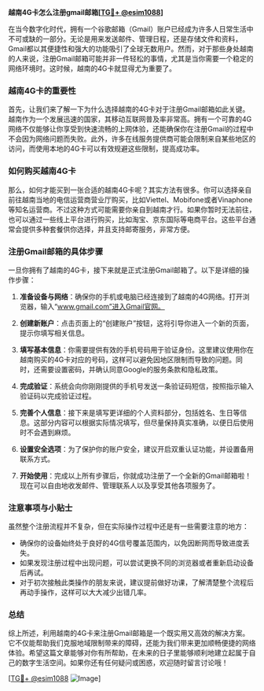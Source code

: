 **越南4G卡怎么注册gmail邮箱[[TG💪+ @esim1088](https://t.me/s/esim1088)]**

在当今数字化时代，拥有一个谷歌邮箱（Gmail）账户已经成为许多人日常生活中不可或缺的一部分。无论是用来发送邮件、管理日程，还是存储文件和资料，Gmail都以其便捷性和强大的功能吸引了全球无数用户。然而，对于那些身处越南的人来说，注册Gmail邮箱可能并非一件轻松的事情，尤其是当你需要一个稳定的网络环境时。这时候，越南的4G卡就显得尤为重要了。

### 越南4G卡的重要性

首先，让我们来了解一下为什么选择越南的4G卡对于注册Gmail邮箱如此关键。越南作为一个发展迅速的国家，其移动互联网普及率非常高。拥有一个可靠的4G网络不仅能够让你享受到快速流畅的上网体验，还能确保你在注册Gmail的过程中不会因为网络问题而失败。此外，许多在线服务提供商可能会限制来自某些地区的访问，而使用本地的4G卡可以有效规避这些限制，提高成功率。

### 如何购买越南4G卡

那么，如何才能买到一张合适的越南4G卡呢？其实方法有很多。你可以选择亲自前往越南当地的电信运营商营业厅购买，比如Viettel、Mobifone或者Vinaphone等知名运营商。不过这种方式可能需要你亲自到越南才行。如果你暂时无法前往，也可以通过一些线上平台进行购买，比如淘宝、京东国际等电商平台。这些平台通常会提供多种套餐供你选择，并且支持邮寄服务，非常方便。

### 注册Gmail邮箱的具体步骤

一旦你拥有了越南的4G卡，接下来就是正式注册Gmail邮箱了。以下是详细的操作步骤：

1. **准备设备与网络**：确保你的手机或电脑已经连接到了越南的4G网络。打开浏览器，输入“www.gmail.com”进入Gmail官网。

2. **创建新账户**：点击页面上的“创建账户”按钮，这将引导你进入一个新的页面，提示你填写相关信息。

3. **填写基本信息**：你需要提供有效的手机号码用于验证身份。这里建议使用你在越南购买的4G卡对应的号码，这样可以避免因地区限制而导致的问题。同时，还需要设置密码，并确认同意Google的服务条款和隐私政策。

4. **完成验证**：系统会向你刚刚提供的手机号发送一条验证码短信，按照指示输入验证码以完成验证过程。

5. **完善个人信息**：接下来是填写更详细的个人资料部分，包括姓名、生日等信息。这部分内容可以根据实际情况填写，但尽量保持真实准确，以便日后使用时不会遇到麻烦。

6. **设置安全选项**：为了保护你的账户安全，建议开启双重认证功能，并设置备用联系方式。

7. **开始使用**：完成以上所有步骤后，你就成功注册了一个全新的Gmail邮箱啦！现在可以自由地收发邮件、管理联系人以及享受其他各项服务了。

### 注意事项与小贴士

虽然整个注册流程并不复杂，但在实际操作过程中还是有一些需要注意的地方：

- 确保你的设备始终处于良好的4G信号覆盖范围内，以免因断网而导致进度丢失。
- 如果发现注册过程中出现问题，可以尝试更换不同的浏览器或者重新启动设备后再试。
- 对于初次接触此类操作的朋友来说，建议提前做好功课，了解清楚整个流程后再动手操作，这样可以大大减少出错几率。

### 总结

综上所述，利用越南的4G卡来注册Gmail邮箱是一个既实用又高效的解决方案。它不仅能帮助我们克服地域限制带来的障碍，还能为我们带来更加顺畅便捷的网络体验。希望这篇文章能够对你有所帮助，在未来的日子里能够顺利地建立起属于自己的数字生活空间。如果你还有任何疑问或困惑，欢迎随时留言讨论哦！

[[TG💪+ @esim1088](https://t.me/s/esim1088) ![Image](https://i.postimg.cc/4NQfJmqS/Snipaste-2025-05-13-00-14-12.png)]